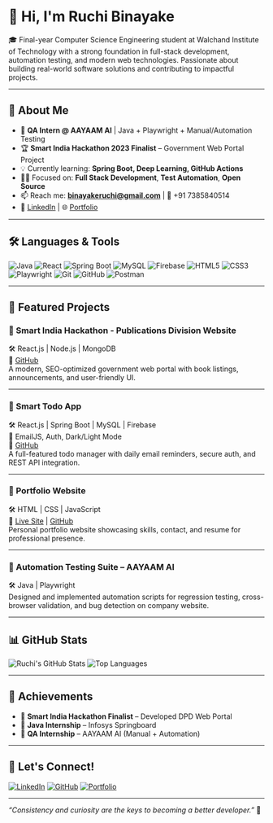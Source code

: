 # 👋 Hi, I'm Ruchi Binayake

🎓 Final-year Computer Science Engineering student at Walchand Institute of Technology with a strong foundation in full-stack development, automation testing, and modern web technologies. Passionate about building real-world software solutions and contributing to impactful projects.

---

## 🔎 About Me

- 💼 **QA Intern @ AAYAAM AI** | Java + Playwright + Manual/Automation Testing
- 🏆 **Smart India Hackathon 2023 Finalist** – Government Web Portal Project
- 💡 Currently learning: **Spring Boot, Deep Learning, GitHub Actions**
- 👩‍💻 Focused on: **Full Stack Development**, **Test Automation**, **Open Source**
- 📫 Reach me: **binayakeruchi@gmail.com** | 📱 +91 7385840514
- 🔗 [LinkedIn](https://www.linkedin.com/in/binayakeruchi) | 🌐 [Portfolio](https://ruchibinayake14.github.io)

---

## 🛠️ Languages & Tools

![Java](https://img.shields.io/badge/Java-%23ED8B00.svg?style=flat&logo=java&logoColor=white)
![React](https://img.shields.io/badge/React-%2320232a.svg?style=flat&logo=react&logoColor=61DAFB)
![Spring Boot](https://img.shields.io/badge/SpringBoot-6DB33F?style=flat&logo=springboot&logoColor=white)
![MySQL](https://img.shields.io/badge/MySQL-%2300f.svg?style=flat&logo=mysql&logoColor=white)
![Firebase](https://img.shields.io/badge/Firebase-FFCA28?style=flat&logo=firebase&logoColor=black)
![HTML5](https://img.shields.io/badge/HTML5-E34F26?style=flat&logo=html5&logoColor=white)
![CSS3](https://img.shields.io/badge/CSS3-1572B6?style=flat&logo=css3&logoColor=white)
![Playwright](https://img.shields.io/badge/Playwright-282C34?style=flat&logo=playwright&logoColor=green)
![Git](https://img.shields.io/badge/Git-F05032?style=flat&logo=git&logoColor=white)
![GitHub](https://img.shields.io/badge/GitHub-%23121011.svg?style=flat&logo=github&logoColor=white)
![Postman](https://img.shields.io/badge/Postman-FF6C37?style=flat&logo=postman&logoColor=white)

---

## 📂 Featured Projects

### 🔹 Smart India Hackathon - Publications Division Website  
🛠 React.js | Node.js | MongoDB  
🔗 [GitHub](https://github.com/RuchiBinayake14)  
A modern, SEO-optimized government web portal with book listings, announcements, and user-friendly UI.

---

### 🔹 Smart Todo App  
🛠 React.js | Spring Boot | MySQL | Firebase  
📌 EmailJS, Auth, Dark/Light Mode  
🔗 [GitHub](https://github.com/RuchiBinayake14)  
A full-featured todo manager with daily email reminders, secure auth, and REST API integration.

---

### 🔹 Portfolio Website  
🛠 HTML | CSS | JavaScript  
🔗 [Live Site](https://ruchibinayake14.github.io) | [GitHub](https://github.com/RuchiBinayake14/ruchibinayake14.github.io)  
Personal portfolio website showcasing skills, contact, and resume for professional presence.

---

### 🔹 Automation Testing Suite – AAYAAM AI  
🛠 Java | Playwright  
Designed and implemented automation scripts for regression testing, cross-browser validation, and bug detection on company website.

---

## 📊 GitHub Stats

![Ruchi's GitHub Stats](https://github-readme-stats.vercel.app/api?username=RuchiBinayake14&show_icons=true&theme=radical)
![Top Languages](https://github-readme-stats.vercel.app/api/top-langs/?username=RuchiBinayake14&layout=compact&theme=radical)

---

## 🏅 Achievements

- 🥇 **Smart India Hackathon Finalist** – Developed DPD Web Portal  
- 📜 **Java Internship** – Infosys Springboard  
- 🧪 **QA Internship** – AAYAAM AI (Manual + Automation)

---

## 🤝 Let's Connect!

[![LinkedIn](https://img.shields.io/badge/LinkedIn-blue?logo=linkedin)](https://www.linkedin.com/in/binayakeruchi)
[![GitHub](https://img.shields.io/badge/GitHub-Profile-black?logo=github)](https://github.com/RuchiBinayake14)
[![Portfolio](https://img.shields.io/badge/Portfolio-Site-orange?logo=firefox)](https://ruchibinayake14.github.io)

---

*“Consistency and curiosity are the keys to becoming a better developer.”* 🚀
